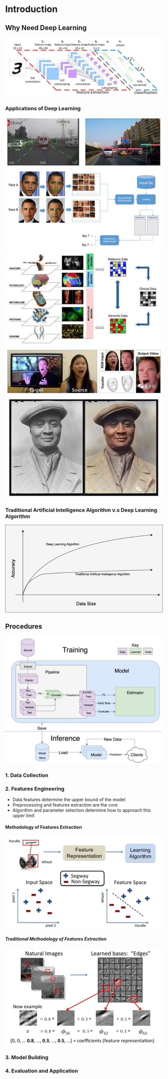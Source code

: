 # Introduction

## Why Need Deep Learning

![why_need_deep_learning](../reports/figures/why_need_deep_learning.png)

### Applications of Deep Learning

![application_1](../reports/figures/application_1.png)
![application_2](../reports/figures/application_2.png)
![application_3](../reports/figures/application_3.png)
![application_4](../reports/figures/application_4.png)
![application_5](../reports/figures/application_5.png)

### Traditional Artificial Intelligence Algorithm v.s Deep Learning Algorithm

![traditional_ai_algo_vs_dl_algo](../reports/figures/traditional_ai_algo_vs_dl_algo.png)

## Procedures

![dl_procedures](../reports/figures/dl_procedures.png)

### 1. Data Collection

### 2. Features Engineering

- Data features determine the upper bound of the model
- Preprocessing and features extraction are the core
- Algorithm and parameter selection determine how to approach this upper limit

#### Methodology of Features Extraction

![features_extraction_methodology](../reports/figures/features_extraction_methodology.png)

##### Traditional Methodology of Features Extraction

![traditional_features_extraction](../reports/figures/traditional_features_extraction.png)

### 3. Model Building

### 4. Evaluation and Application
